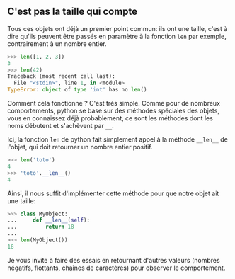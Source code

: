 ## C'est pas la taille qui compte

Tous ces objets ont déjà un premier point commun: ils ont une taille, c'est à dire qu'ils peuvent être passés en paramètre à la fonction `len` par exemple, contrairement à un nombre entier.

```python
>>> len([1, 2, 3])
3
>>> len(42)
Traceback (most recent call last):
  File "<stdin>", line 1, in <module>
TypeError: object of type 'int' has no len()
```

Comment cela fonctionne ? C'est très simple. Comme pour de nombreux comportements, python se base sur des méthodes spéciales des objets, vous en connaissez déjà probablement, ce sont les méthodes dont les noms débutent et s'achèvent par `__`.

Ici, la fonction `len` de python fait simplement appel à la méthode `__len__` de l'objet, qui doit retourner un nombre entier positif.

```python
>>> len('toto')
4
>>> 'toto'.__len__()
4
```

Ainsi, il nous suffit d'implémenter cette méthode pour que notre objet ait une taille:

```python
>>> class MyObject:
...     def __len__(self):
...         return 18
...
>>> len(MyObject())
18
```

Je vous invite à faire des essais en retournant d'autres valeurs (nombres négatifs, flottants, chaînes de caractères) pour observer le comportement.
